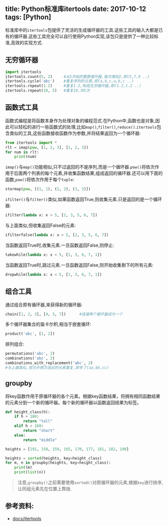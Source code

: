 title: Python标准库itertools
date: 2017-10-12
tags: [Python]
---
标准库中的`itertools`包提供了灵活的生成循环器的工具.这些工具的输入大都是已有的循环器.这些工具完全可以自行使用Python实现,该包只是提供了一种比较标准,高效的实现方式.

<!--more-->
## 无穷循环器
```python
import itertools
itertools.count(5, 2)     #从5开始的整数循环器,每次增加2,即(5,7,9 ..)
itertools.cycle('abc')    #重复序列的元素,即(a,b,c,a,b,c ..)
itertools.repeat(1.2)     #重复1.2,构成无穷循环器,即(1.2,1.2 ..)
itertools.repeat(10, 5)   #重复10,共5次
```

## 函数式工具
函数式编程是将函数本身作为处理对象的编程范式.在Python中,函数也是对象,因此可以轻松的进行一些函数式的处理,比如`map()`,`filter()`,`reduce()`.`itertools`包含类似的工具,这些函数接收函数作为参数,并将结果返回为一个循环器:
```python
from itertools import *
rlt = imap(pow, [1, 2, 3], [1, 2, 3])
for num in rlt:
    print(num)
```

`imap()`与`map()`功能相似,只不过返回的不是序列,而是一个循环器.`pow()`将依次作用于后面两个列表的每个元素,并收集函数结果,组成返回的循环器.还可以用下面的函数,`pow()`将依次作用于每个`tuple`:
```python
starmap(pow, [(1, 1), (2, 2), (3, 3)])
```

`ifilter()`与`filter()`类似,如果函数返回True,则收集元素.只是返回的是一个循环器:
```python
ifilter(lambda x: x > 5, [2, 3, 5, 6, 7])
```

与上面类似,但收集返回False的元素:
```python
ifilterfalse(lambda x: x > 5, [2, 3, 5, 6, 7])
```

当函数返回True时,收集元素.一旦函数返回False,则停止:
```python
takewhile(lambda x: x < 5, [1, 3, 6, 7, 1])
```

当函数返回True时,跳过元素.一旦函数返回False,则开始收集剩下的所有元素:
```python
dropwhile(lambda x: x < 5, [1, 3, 6, 7, 1])
```

## 组合工具
通过组合原有循环器,来获得新的循环器:
```python
chain([1, 2, 3], [4, 5, 7])      #连接两个循环器成为一个
```

多个循环器集合的笛卡尔积,相当于嵌套循环:
```python
product('abc', [1, 2])
```

排列组合:
```python
permutations('abc', 2)
combinations('abc', 2)
combinations_with_replacement('abc', 2)
#与上面类似,但允许两次选出的元素重复,即多了(aa,bb,cc)
```

## groupby
将key函数作用于原循环器的各个元素。根据key函数结果，将拥有相同函数结果的元素分到一个新的循环器。每个新的循环器以函数返回结果为标签。
```python
def height_class(h):
    if h > 180:
        return "tall"
    elif h < 160:
        return "short"
    else:
        return "middle"

heights = [191, 158, 159, 165, 170, 177, 181, 182, 190]

heights = sorted(heights, key=height_class)
for m, n in groupby(heights, key=height_class):
    print(m)
    print(list(n))
```

>注意,`groupby()`之前需要使用`sorted()`对原循环器的元素,根据`key`进行排序,让同组元素先在位置上靠拢.

## 参考资料:
- [docs/itertools](https://docs.python.org/3.6/library/itertools.html)